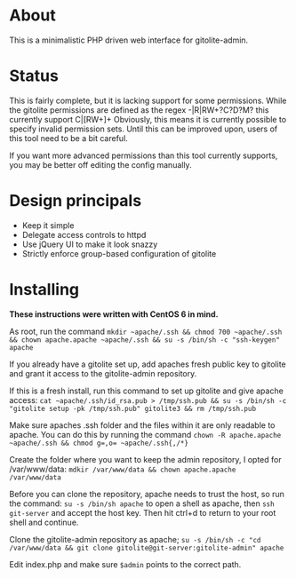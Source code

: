 About
=====
This is a minimalistic PHP driven web interface for gitolite-admin.

Status
======
This is fairly complete, but it is lacking support for some permissions.
While the gitolite permissions are defined as the regex -|R|RW+?C?D?M? this currently support C|[RW+]+
Obviously, this means it is currently possible to specify invalid permission sets.
Until this can be improved upon, users of this tool need to be a bit careful.

If you want more advanced permissions than this tool currently supports, you may be better off editing the config manually.

Design principals
=================
- Keep it simple
- Delegate access controls to httpd
- Use jQuery UI to make it look snazzy
- Strictly enforce group-based configuration of gitolite

Installing
==========
**These instructions were written with CentOS 6 in mind.**

As root, run the command `mkdir ~apache/.ssh && chmod 700 ~apache/.ssh && chown apache.apache ~apache/.ssh && su -s /bin/sh -c "ssh-keygen" apache`

If you already have a gitolite set up, add apaches fresh public key to gitolite and grant it access to the gitolite-admin repository.

If this is a fresh install, run this command to set up gitolite and give apache access:
`cat ~apache/.ssh/id_rsa.pub > /tmp/ssh.pub && su -s /bin/sh -c "gitolite setup -pk /tmp/ssh.pub" gitolite3 && rm /tmp/ssh.pub`

Make sure apaches .ssh folder and the files within it are only readable to apache.
You can do this by running the command `chown -R apache.apache ~apache/.ssh && chmod g=,o= ~apache/.ssh{,/*}`

Create the folder where you want to keep the admin repository, I opted for /var/www/data:
`mdkir /var/www/data && chown apache.apache /var/www/data`

Before you can clone the repository, apache needs to trust the host, so run the command:
`su -s /bin/sh apache` to open a shell as apache, then `ssh git-server` and accept the host key. Then hit ctrl+d to return to your root shell and continue.

Clone the gitolite-admin repository as apache;
`su -s /bin/sh -c "cd /var/www/data && git clone gitolite@git-server:gitolite-admin" apache`

Edit index.php and make sure `$admin` points to the correct path.
